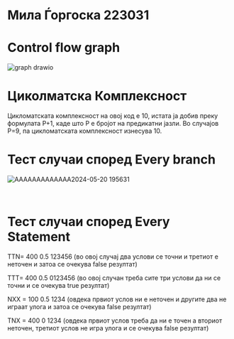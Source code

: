 # Мила Ѓоргоска 223031

# Control flow graph <br />
![graph drawio](https://github.com/mizerijaaa/SI_2024_lab2_223031/assets/158766503/2a6bd9ca-57df-40b1-a43c-630e15d056ad)
<br />
# Циколматска Комплексност <br />
Цикломатската комплексност на овој код е 10, истата ја добив преку формулата P+1, каде што P е бројот на предикатни јазли. Во случајoв P=9, па цикломатската комплексност изнесува 10. <br />

# Тест случаи според Every branch <br />

![AAAAAAAAAAAAA2024-05-20 195631](https://github.com/mizerijaaa/SI_2024_lab2_223031/assets/158766503/03941fd1-60d2-4a24-8ba0-d276a2b6415f)

<br />

# Тест случаи според Every Statement <br />

TTN= 400 0.5 123456 (во овој случај два услови се точни и третиот е неточен и затоа се очекува false резултат) <br />

TTT= 400 0.5 0123456 (во овој случан треба сите три услови да ни се точни и се очекува true резултат) <br />

NXX = 100 0.5 1234 (овдека првиот услов ни е неточен и другите два не играат улога и затоа се очекува false резултат) <br />

TNX = 400 0 1234 (овдека првиот услов треба да ни е точен а вториот неточен, третиот услов не игра улога и се очекува false резултат) <br />
